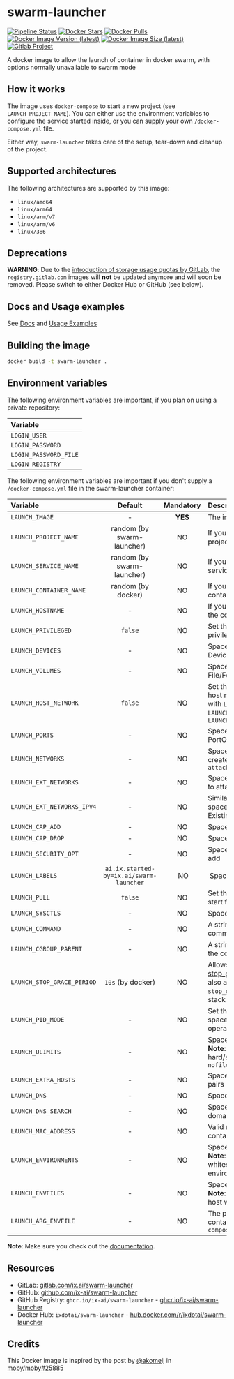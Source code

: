 # swarm-launcher

[![Pipeline Status](https://gitlab.com/ix.ai/swarm-launcher/badges/master/pipeline.svg)](https://gitlab.com/ix.ai/swarm-launcher/)
[![Docker Stars](https://img.shields.io/docker/stars/ixdotai/swarm-launcher.svg)](https://hub.docker.com/r/ixdotai/swarm-launcher/)
[![Docker Pulls](https://img.shields.io/docker/pulls/ixdotai/swarm-launcher.svg)](https://hub.docker.com/r/ixdotai/swarm-launcher/)
[![Docker Image Version (latest)](https://img.shields.io/docker/v/ixdotai/swarm-launcher/latest)](https://hub.docker.com/r/ixdotai/swarm-launcher/)
[![Docker Image Size (latest)](https://img.shields.io/docker/image-size/ixdotai/swarm-launcher/latest)](https://hub.docker.com/r/ixdotai/swarm-launcher/)
[![Gitlab Project](https://img.shields.io/badge/GitLab-Project-554488.svg)](https://gitlab.com/ix.ai/swarm-launcher/)

A docker image to allow the launch of container in docker swarm, with options normally unavailable to swarm mode

## How it works

The image uses `docker-compose` to start a new project (see `LAUNCH_PROJECT_NAME`). You can either use the environment variables to configure the service started inside, or you can supply your own `/docker-compose.yml` file.

Either way, `swarm-launcher` takes care of the setup, tear-down and cleanup of the project.

## Supported architectures

The following architectures are supported by this image:

* `linux/amd64`
* `linux/arm64`
* `linux/arm/v7`
* `linux/arm/v6`
* `linux/386`

## Deprecations

**WARNING**: Due to the [introduction of storage usage quotas by GitLab](https://docs.gitlab.com/ee/user/usage_quotas.html), the `registry.gitlab.com` images will **not** be updated anymore and will soon be removed. Please switch to either Docker Hub or GitHub (see below).

## Docs and Usage examples

See [Docs](docs/) and [Usage Examples](docs/usage_examples)

## Building the image

```sh
docker build -t swarm-launcher .
```

## Environment variables

The following environment variables are important, if you plan on using a private repository:

| **Variable**          |
|:----------------------|
| `LOGIN_USER`          |
| `LOGIN_PASSWORD`      |
| `LOGIN_PASSWORD_FILE` |
| `LOGIN_REGISTRY`      |

The following environment variables are important if you don't supply a `/docker-compose.yml` file in the swarm-launcher container:

| **Variable**            | **Default**                | **Mandatory** | **Description**                                 |
|:------------------------|:--------------------------:|:-------------:|:------------------------------------------------|
| `LAUNCH_IMAGE`          | -                          | **YES**       | The image for the container |
| `LAUNCH_PROJECT_NAME`   | random (by swarm-launcher) | NO            | If you want to use a specific name for the project (similar to the stack name) |
| `LAUNCH_SERVICE_NAME`   | random (by swarm-launcher) | NO            | If you want to use a specific name for the service |
| `LAUNCH_CONTAINER_NAME` | random (by docker)         | NO            | If you want to use a specific name for the container (similar to the task name) |
| `LAUNCH_HOSTNAME`       | -                          | NO            | If you want to use a specific hostname for the container |
| `LAUNCH_PRIVILEGED`     | `false`                    | NO            | Set this to `true` if you want to start a privileged container |
| `LAUNCH_DEVICES`        | -                          | NO            | Space separated list of DeviceOnHost:DeviceInContainer |
| `LAUNCH_VOLUMES`        | -                          | NO            | Space separated list of File/FolderOnHost:File/FolderInContainer |
| `LAUNCH_HOST_NETWORK`   | `false`                    | NO            | Set this to `true` to start the container on the host network. This option is not compatible with `LAUNCH_PORTS`, `LAUNCH_NETWORKS`, `LAUNCH_EXT_NETWORKS` and `LAUNCH_EXT_NETWORKS_IPV4` |
| `LAUNCH_PORTS`          | -                          | NO            | Space separated list of PortOnHost:PortInContainer |
| `LAUNCH_NETWORKS`       | -                          | NO            | Space separated list of project networks to create. All networks are created with `attachable: true` |
| `LAUNCH_EXT_NETWORKS`   | -                          | NO            | Space separated list of external networks to attach to |
| `LAUNCH_EXT_NETWORKS_IPV4` | -                       | NO            | Similar to `LAUNCH_EXT_NETWORKS`, this is a space separated list of ExistingExternalNetworkName:Ipv4Address |
| `LAUNCH_CAP_ADD`        | -                          | NO            | Space separated list of capabilities to add |
| `LAUNCH_CAP_DROP`       | -                          | NO            | Space separated list of capabilities to drop |
| `LAUNCH_SECURITY_OPT`   | -                          | NO            | Space separated list of security options to add |
| `LAUNCH_LABELS`         | `ai.ix.started-by=ix.ai/swarm-launcher` | NO | Space separated list of Label=Value pairs |
| `LAUNCH_PULL`           | `false`                    | NO            | Set this to `true` to check at every container start for the latest image version |
| `LAUNCH_SYSCTLS`        | -                          | NO            | Space separated list of sysctl=value |
| `LAUNCH_COMMAND`        | -                          | NO            | A string that overrides the default command |
| `LAUNCH_CGROUP_PARENT`  | -                          | NO            | A string that specify the parent cgroup for the container |
| `LAUNCH_STOP_GRACE_PERIOD` | `10s` (by docker)       | NO            | Allows to override the default [stop_grace_period](https://docs.docker.com/compose/compose-file/#stop_grace_period). **Note**: It makes sense to also add a slightly higher `stop_grace_period` to the `swarm-launcher` stack as well! |
| `LAUNCH_PID_MODE`       | -                          | NO            | Set this to `host` to enable PID address space sharing between container and host operating system |
| `LAUNCH_ULIMITS`        | -                          | NO            | Space separated list of Key=Value pairs. **Note**: Only integers are supported, NOT hard/soft ulimits! Example: `nproc=131072 nofile=60000 core=0` |
| `LAUNCH_EXTRA_HOSTS`    | -                          | NO            | Space separated list of HostName:Mapping pairs |
| `LAUNCH_DNS`            | -                          | NO            | Space separated list of DNS servers |
| `LAUNCH_DNS_SEARCH`     | -                          | NO            | Space separated list of DNS search domains |
| `LAUNCH_MAC_ADDRESS`    | -                          | NO            | Valid mac address for the launched container |
| `LAUNCH_ENVIRONMENTS`   | -                          | NO            | Space separated list of Key=Value pairs. **Note**: `@_@` gets replaced with a single whitespace, so you can expose environment values containing spaces. |
| `LAUNCH_ENVFILES`       | -                          | NO            | Space separated list of Key=Value pairs. **Note**: These files *must* be present on the host where the container is started|
| `LAUNCH_ARG_ENVFILE`    | -                          | NO            | The path inside the `swarm-launcher` container with the [`env` file](https://docs.docker.com/compose/environment-variables/) used by `docker compose --env-file XXX up` |

**Note**: Make sure you check out the [documentation](docs/).

## Resources

* GitLab: [gitlab.com/ix.ai/swarm-launcher](https://gitlab.com/ix.ai/swarm-launcher)
* GitHub: [github.com/ix-ai/swarm-launcher](https://github.com/ix-ai/swarm-launcher)
* GitHub Registry: `ghcr.io/ix-ai/swarm-launcher` - [ghcr.io/ix-ai/swarm-launcher](https://ghcr.io/ix-ai/swarm-launcher)
* Docker Hub: `ixdotai/swarm-launcher` - [hub.docker.com/r/ixdotai/swarm-launcher](https://hub.docker.com/r/ixdotai/swarm-launcher)

## Credits

This Docker image is inspired by the post by [@akomelj](https://github.com/akomelj) in [moby/moby#25885](https://github.com/moby/moby/issues/25885#issuecomment-573449645)
